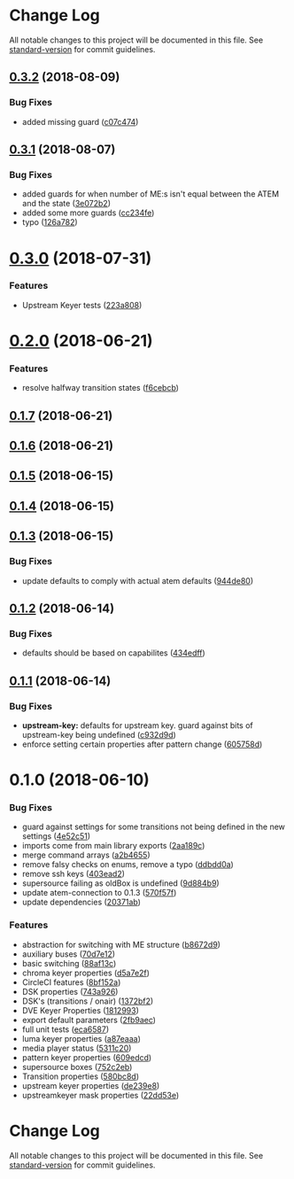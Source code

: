 # Change Log

All notable changes to this project will be documented in this file. See [standard-version](https://github.com/conventional-changelog/standard-version) for commit guidelines.

<a name="0.3.2"></a>
## [0.3.2](https://github.com/nrkno/tv-automation-atem-state/compare/0.3.1...0.3.2) (2018-08-09)


### Bug Fixes

* added missing guard ([c07c474](https://github.com/nrkno/tv-automation-atem-state/commit/c07c474))



<a name="0.3.1"></a>
## [0.3.1](https://github.com/nrkno/tv-automation-atem-state/compare/0.3.0...0.3.1) (2018-08-07)


### Bug Fixes

* added guards for when number of ME:s isn't equal between the ATEM and the state ([3e072b2](https://github.com/nrkno/tv-automation-atem-state/commit/3e072b2))
* added some more guards ([cc234fe](https://github.com/nrkno/tv-automation-atem-state/commit/cc234fe))
* typo ([126a782](https://github.com/nrkno/tv-automation-atem-state/commit/126a782))



<a name="0.3.0"></a>
# [0.3.0](https://github.com/nrkno/tv-automation-atem-state/compare/0.2.0...0.3.0) (2018-07-31)


### Features

* Upstream Keyer tests ([223a808](https://github.com/nrkno/tv-automation-atem-state/commit/223a808))



<a name="0.2.0"></a>
# [0.2.0](https://github.com/nrkno/tv-automation-atem-state/compare/0.1.7...0.2.0) (2018-06-21)


### Features

* resolve halfway transition states ([f6cebcb](https://github.com/nrkno/tv-automation-atem-state/commit/f6cebcb))



<a name="0.1.7"></a>
## [0.1.7](https://github.com/nrkno/tv-automation-atem-state/compare/0.1.6...0.1.7) (2018-06-21)



<a name="0.1.6"></a>
## [0.1.6](https://github.com/nrkno/tv-automation-atem-state/compare/0.1.5...0.1.6) (2018-06-21)



<a name="0.1.5"></a>
## [0.1.5](https://github.com/nrkno/tv-automation-atem-state/compare/0.1.4...0.1.5) (2018-06-15)



<a name="0.1.4"></a>
## [0.1.4](https://github.com/nrk/tv-automation-atem-state/compare/0.1.3...0.1.4) (2018-06-15)



<a name="0.1.3"></a>
## [0.1.3](https://github.com/nrk/tv-automation-atem-state/compare/0.1.2...0.1.3) (2018-06-15)


### Bug Fixes

* update defaults to comply with actual atem defaults ([944de80](https://github.com/nrk/tv-automation-atem-state/commit/944de80))



<a name="0.1.2"></a>
## [0.1.2](https://github.com/nrk/tv-automation-atem-state/compare/0.1.1...0.1.2) (2018-06-14)


### Bug Fixes

* defaults should be based on capabilites ([434edff](https://github.com/nrk/tv-automation-atem-state/commit/434edff))



<a name="0.1.1"></a>
## [0.1.1](https://github.com/nrk/tv-automation-atem-state/compare/0.1.0...0.1.1) (2018-06-14)


### Bug Fixes

* **upstream-key:** defaults for upstream key. guard against bits of upstream-key being undefined ([c932d9d](https://github.com/nrk/tv-automation-atem-state/commit/c932d9d))
* enforce setting certain properties after pattern change ([605758d](https://github.com/nrk/tv-automation-atem-state/commit/605758d))



<a name="0.1.0"></a>
# 0.1.0 (2018-06-10)


### Bug Fixes

* guard against settings for some transitions not being defined in the new settings ([4e52c51](https://github.com/nrk/tv-automation-atem-state/commit/4e52c51))
* imports come from main library exports ([2aa189c](https://github.com/nrk/tv-automation-atem-state/commit/2aa189c))
* merge command arrays ([a2b4655](https://github.com/nrk/tv-automation-atem-state/commit/a2b4655))
* remove falsy checks on enums, remove a typo ([ddbdd0a](https://github.com/nrk/tv-automation-atem-state/commit/ddbdd0a))
* remove ssh keys ([403ead2](https://github.com/nrk/tv-automation-atem-state/commit/403ead2))
* supersource failing as oldBox is undefined ([9d884b9](https://github.com/nrk/tv-automation-atem-state/commit/9d884b9))
* update atem-connection to 0.1.3 ([570f57f](https://github.com/nrk/tv-automation-atem-state/commit/570f57f))
* update dependencies ([20371ab](https://github.com/nrk/tv-automation-atem-state/commit/20371ab))


### Features

* abstraction for switching with ME structure ([b8672d9](https://github.com/nrk/tv-automation-atem-state/commit/b8672d9))
* auxiliary buses ([70d7e12](https://github.com/nrk/tv-automation-atem-state/commit/70d7e12))
* basic switching ([88af13c](https://github.com/nrk/tv-automation-atem-state/commit/88af13c))
* chroma keyer properties ([d5a7e2f](https://github.com/nrk/tv-automation-atem-state/commit/d5a7e2f))
* CircleCI features ([8bf152a](https://github.com/nrk/tv-automation-atem-state/commit/8bf152a))
* DSK properties ([743a926](https://github.com/nrk/tv-automation-atem-state/commit/743a926))
* DSK's (transitions / onair) ([1372bf2](https://github.com/nrk/tv-automation-atem-state/commit/1372bf2))
* DVE Keyer Properties ([1812993](https://github.com/nrk/tv-automation-atem-state/commit/1812993))
* export default parameters ([2fb9aec](https://github.com/nrk/tv-automation-atem-state/commit/2fb9aec))
* full unit tests ([eca6587](https://github.com/nrk/tv-automation-atem-state/commit/eca6587))
* luma keyer properties ([a87eaaa](https://github.com/nrk/tv-automation-atem-state/commit/a87eaaa))
* media player status ([5311c20](https://github.com/nrk/tv-automation-atem-state/commit/5311c20))
* pattern keyer properties ([609edcd](https://github.com/nrk/tv-automation-atem-state/commit/609edcd))
* supersource boxes ([752c2eb](https://github.com/nrk/tv-automation-atem-state/commit/752c2eb))
* Transition properties ([580bc8d](https://github.com/nrk/tv-automation-atem-state/commit/580bc8d))
* upstream keyer properties ([de239e8](https://github.com/nrk/tv-automation-atem-state/commit/de239e8))
* upstreamkeyer mask properties ([22dd53e](https://github.com/nrk/tv-automation-atem-state/commit/22dd53e))



# Change Log

All notable changes to this project will be documented in this file. See [standard-version](https://github.com/conventional-changelog/standard-version) for commit guidelines.
